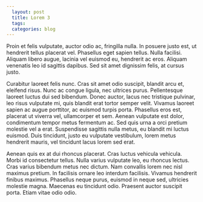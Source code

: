 ```yaml
---
  layout: post
  title: Lorem 3
  tags: 
  categories: blog
---
```


Proin et felis vulputate, auctor odio ac, fringilla nulla. In posuere justo est, ut hendrerit tellus placerat vel. Phasellus eget sapien tellus. Nulla facilisi. Aliquam libero augue, lacinia vel euismod eu, hendrerit ac eros. Aliquam venenatis leo id sagittis dapibus. Sed sit amet dignissim felis, at cursus justo.

Curabitur laoreet felis nunc. Cras sit amet odio suscipit, blandit arcu et, eleifend risus. Nunc ac congue ligula, nec ultrices purus. Pellentesque laoreet luctus dui sed bibendum. Donec auctor, lacus nec tristique pulvinar, leo risus vulputate mi, quis blandit erat tortor semper velit. Vivamus laoreet sapien ac augue porttitor, ac euismod turpis porta. Phasellus eros est, placerat ut viverra vel, ullamcorper et sem. Aenean vulputate est dolor, condimentum tempor metus fermentum ac. Sed quis urna a orci pretium molestie vel a erat. Suspendisse sagittis nulla metus, eu blandit mi luctus euismod. Duis tincidunt, justo eu vulputate vestibulum, lorem metus hendrerit mauris, vel tincidunt lacus lorem sed erat.

Aenean quis ex at dui rhoncus placerat. Cras luctus vehicula vehicula. Morbi id consectetur tellus. Nulla varius vulputate leo, eu rhoncus lectus. Cras varius bibendum metus nec dictum. Nam convallis lorem nec nisl maximus pretium. In facilisis ornare leo interdum facilisis. Vivamus hendrerit finibus maximus. Phasellus neque purus, euismod in neque sed, ultricies molestie magna. Maecenas eu tincidunt odio. Praesent auctor suscipit porta. Etiam vitae odio odio.